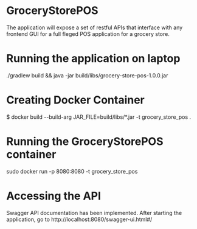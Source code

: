 # GroceryStorePOS
The application will expose a set of restful APIs that interface with any frontend GUI for a full fleged POS application for a grocery store.

# Running the application on laptop
./gradlew build && java -jar build/libs/grocery-store-pos-1.0.0.jar

# Creating Docker Container
$ docker build --build-arg JAR_FILE=build/libs/*.jar -t grocery_store_pos .

# Running the GroceryStorePOS container
sudo docker run -p 8080:8080 -t grocery_store_pos

# Accessing the API
 Swagger API documentation has been implemented. After starting the application, go to http://localhost:8080/swagger-ui.html#/

